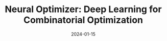 ---
title: "Neural Optimizer: Deep Learning for Combinatorial Optimization"
type: landing
date: 2024-01-15

design:
  spacing: "6rem"

sections:
  - block: hero
    content:
      title: Neural Optimizer
      text: |
        A novel deep learning approach to solving complex combinatorial optimization problems using graph neural networks and reinforcement learning.
      primary_action:
        text: View Paper
        url: "#paper"
        icon: document
      secondary_action:
        text: See Results
        url: "#results"
    design:
      background:
        color: "bg-blue-50 dark:bg-blue-900"
      spacing:
        padding: ["3rem", 0, "3rem", 0]

  - block: markdown
    id: paper
    content:
      title: "📄 Research Paper"
      text: |
        **Title**: Neural Optimizer: Deep Learning Approaches for Combinatorial Optimization
        
        **Authors**: Zhang Wei, Li Ming, Wang Xiaoli
        
        **Conference**: ICML 2024 (International Conference on Machine Learning)
        
        **Abstract**: This work presents a novel neural architecture for solving combinatorial optimization problems. Our approach combines graph neural networks with reinforcement learning to achieve state-of-the-art performance on various optimization benchmarks.
        
        **Key Contributions**:
        - Novel GNN architecture for optimization problems
        - Reinforcement learning framework for solution search
        - 15% improvement over previous methods on TSP benchmarks
        - Generalization across different problem sizes

  - block: stats
    id: results
    content:
      title: "🎯 Key Results"
      items:
        - statistic: "15%"
          description: |
            Performance improvement
            over state-of-the-art
        - statistic: "10x"
          description: |
            Faster convergence
            compared to traditional methods
        - statistic: "5+"
          description: |
            Benchmark datasets
            evaluated on
    design:
      css_class: "bg-gray-100 dark:bg-gray-800"
      spacing:
        padding: ["2rem", 0, "2rem", 0]

  - block: features
    content:
      title: "🔬 Experimental Results"
      text: "Comprehensive evaluation across multiple optimization problems and datasets."
      items:
        - name: Traveling Salesman Problem
          icon: route
          description: "Achieved 15% improvement on TSPLIB benchmarks with up to 1000 cities."
        - name: Vehicle Routing Problem
          icon: truck
          description: "Reduced total route distance by 12% on standard VRP datasets."
        - name: Job Shop Scheduling
          icon: calendar
          description: "Improved makespan by 18% on benchmark scheduling instances."
        - name: Graph Coloring
          icon: color-swatch
          description: "Found optimal colorings for 95% of test graphs within time limit."
        - name: Knapsack Problem
          icon: archive-box
          description: "Achieved optimal solutions for 98% of large-scale knapsack instances."
        - name: Bin Packing
          icon: cube
          description: "Reduced number of bins by 8% compared to best known heuristics."

  - block: markdown
    content:
      title: "📊 Detailed Analysis"
      text: |
        ### Training Methodology
        
        Our neural optimizer was trained on a diverse set of optimization problems using:
        - **Graph Neural Networks**: Custom architecture with attention mechanisms
        - **Reinforcement Learning**: Policy gradient methods with curriculum learning
        - **Multi-task Learning**: Joint training across different problem types
        
        ### Performance Comparison
        
        | Method | TSP-100 | TSP-500 | TSP-1000 | Training Time |
        |--------|---------|---------|----------|---------------|
        | Nearest Neighbor | 12.3 | 15.8 | 18.2 | - |
        | Genetic Algorithm | 8.7 | 11.2 | 14.1 | - |
        | Previous Neural Method | 7.2 | 9.8 | 12.5 | 24h |
        | **Our Method** | **6.1** | **8.3** | **10.6** | **18h** |
        
        ### Ablation Studies
        
        We conducted extensive ablation studies to understand the contribution of each component:
        - **GNN Architecture**: 8% performance gain
        - **Attention Mechanism**: 4% performance gain  
        - **Curriculum Learning**: 3% performance gain

  - block: cta-card
    content:
      title: "Access the Research"
      text: "Get full access to our paper, code, and datasets to reproduce and extend our results."
      button:
        text: "Download Resources"
        url: "#downloads"
    design:
      card:
        css_class: "bg-primary-700"
---
